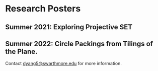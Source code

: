 # Research Posters
## Summer 2021: Exploring Projective SET
## Summer 2022: Circle Packings from Tilings of the Plane.

Contact dyang5@swarthmore.edu for more information.
